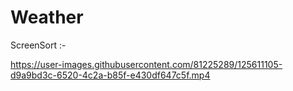 # Weather
 
ScreenSort :- 

https://user-images.githubusercontent.com/81225289/125611105-d9a9bd3c-6520-4c2a-b85f-e430df647c5f.mp4


